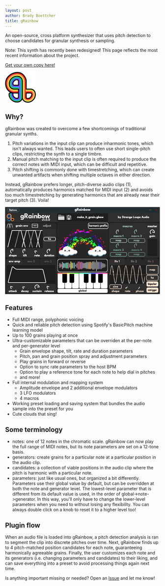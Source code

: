 ```yaml
---
layout: post
author: Brady Boettcher
title: gRainbow
---
```


An open-source, cross platform synthesizer that uses pitch detection to choose candidates for granular synthesis or sampling.

Note: This synth has recently been redesigned! This page reflects the most recent information about the project.

[Get your own copy here!](https://strangeloopsaudio.gumroad.com/l/gRainbow)

<img src="images/gRainbowLogo.png"  width="100" height="100">

## Why?

gRainbow was created to overcome a few shortcomings of traditional granular synths.

1. Pitch variations in the input clip can produce inharmonic tones, which isn't always wanted. This leads users to often use short single-pitch clips, restricting the synth to a single timbre.
2. Manual pitch matching to the input clip is often required to produce the correct notes with MIDI input, which can be difficult and repetitive.
3. Pitch shifting is commonly done with timestretching, which can create unwanted artifacts when shifting multiple octaves in either direction.

Instead, gRainbow prefers longer, pitch-diverse audio clips (1), automatically produces harmonics matched for MIDI input (2) and avoids too much timestretching by generating harmonics that are already near their target pitch (3). Voila!

![theme logo](/images/gRainbow1_0_0.png)

## Features

- Full MIDI range, polyphonic voicing
- Quick and reliable pitch detection using Spotify's BasicPitch machine learning model
- Up to 100 grains playing at once
- Ultra-customizable parameters that can be overriden at the per-note and per-generator level
    - Grain envelope shape, tilt, rate and duration parameters
    - Pitch, pan and grain position spray and adjustment parameters
    - Play grains in forward or reverse
    - Option to sync rate parameters to the host BPM
    - Option to play a reference tone for each note to help dial in pitches
    - and more!
- Full internal modulation and mapping system
    - Amplitude envelope and 2 additional envelope modulators
    - 3 LFO modulators
    - 4 macros
- Working preset loading and saving system that bundles the audio sample into the preset for you
- Cute clouds that sing!

## Some terminology

- notes: one of 12 notes in the chromatic scale. gRainbow can now play the full range of MIDI notes, but its note parameters are set on a 12-tone basis.
- generators: create grains for a particular note at a particular position in the audio clip.
- candidates: a collection of viable positions in the audio clip where the pitch is harmonic with a particular note.
- parameters: just like usual ones, but organized a bit differently. Parameters use their global value by default, but can be overridden at both the note and generator level. The lowest-level parameter that is different from its default value is used, in the order of global->note->generator. In this way, you'll only have to change the lower-level parameters when you need to without losing any flexibility. You can always double click on a knob to reset it to a higher level too!

## Plugin flow

When an audio file is loaded into gRainbow, a pitch detection analysis is ran to segment the clip into discrete pitches over time. Next, gRainbow finds up to 4 pitch-matched position candidates for each note, guaranteeing harmonically agreeable grains. Finally, the user customizes each note and its generators (i.e. changing parameters and candidates) to their liking, and can save everything into a preset to avoid processing things again next time.

Is anything important missing or needed? Open an [Issue](https://github.com/StrangeLoopsAudio/gRainbow/issues) and let me know!